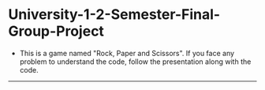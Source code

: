 # University-1-2-Semester-Final-Group-Project
- This is a game named "Rock, Paper and Scissors".
If you face any problem to understand the code, follow the presentation along with the code.
********************************************************************************************
